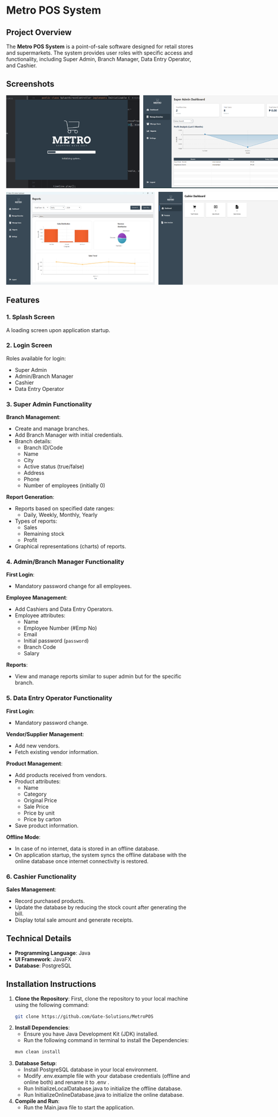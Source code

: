 # Metro POS System

## Project Overview

The **Metro POS System** is a point-of-sale software designed for retail stores and supermarkets. The system provides user roles with specific access and functionality, including Super Admin, Branch Manager, Data Entry Operator, and Cashier.

## Screenshots

<div style="display: flex; justify-content: space-evenly; gap: 10px; margin-bottom: 10px; align-items: center;">
  <img src="./src/main/resources/org/gate/metropos/assets/splash.png" alt="Vendor Management" height = "250" width="400">
  <img src="./src/main/resources/org/gate/metropos/assets/g1.png" alt="Reports" height = "250" width="400">
</div>

<div style="display: flex; justify-content: space-evenly; gap: 10px; align-items: center;">
  <img src="./src/main/resources/org/gate/metropos/assets/g2.png" alt="Login Screen" height = "250" width="400">
  <img src="./src/main/resources/org/gate/metropos/assets/g3.png" alt="Dashboard" height = "250" width="400">
</div>

## Features

### 1. Splash Screen

A loading screen upon application startup.

### 2. Login Screen

Roles available for login:

- Super Admin
- Admin/Branch Manager
- Cashier
- Data Entry Operator

### 3. Super Admin Functionality

**Branch Management**:

- Create and manage branches.
- Add Branch Manager with initial credentials.
- Branch details:
  - Branch ID/Code
  - Name
  - City
  - Active status (true/false)
  - Address
  - Phone
  - Number of employees (initially 0)

**Report Generation**:

- Reports based on specified date ranges:
  - Daily, Weekly, Monthly, Yearly
- Types of reports:
  - Sales
  - Remaining stock
  - Profit
- Graphical representations (charts) of reports.

### 4. Admin/Branch Manager Functionality

**First Login**:

- Mandatory password change for all employees.

**Employee Management**:

- Add Cashiers and Data Entry Operators.
- Employee attributes:
  - Name
  - Employee Number (#Emp No)
  - Email
  - Initial password (`password`)
  - Branch Code
  - Salary

**Reports**:

- View and manage reports similar to super admin but for the specific branch.

### 5. Data Entry Operator Functionality

**First Login**:

- Mandatory password change.

**Vendor/Supplier Management**:

- Add new vendors.
- Fetch existing vendor information.

**Product Management**:

- Add products received from vendors.
- Product attributes:
  - Name
  - Category
  - Original Price
  - Sale Price
  - Price by unit
  - Price by carton
- Save product information.

**Offline Mode**:

- In case of no internet, data is stored in an offline database.
- On application startup, the system syncs the offline database with the online database once internet connectivity is restored.

### 6. Cashier Functionality

**Sales Management**:

- Record purchased products.
- Update the database by reducing the stock count after generating the bill.
- Display total sale amount and generate receipts.

## Technical Details

- **Programming Language**: Java
- **UI Framework**: JavaFX
- **Database**: PostgreSQL

## Installation Instructions

1. **Clone the Repository**:
   First, clone the repository to your local machine using the following command:
   ```bash
   git clone https://github.com/Gate-Solutions/MetroPOS
   ```
2. **Install Dependencies**:
   - Ensure you have Java Development Kit (JDK) installed.
   - Run the following command in terminal to install the Dependencies:
   ```bash
   mvn clean install
   ```
3. **Database Setup**:
   - Install PostgreSQL database in your local environment.
   - Modify .env.example file with your database credentials (offline and online both) and rename it to .env .
   - Run InitializeLocalDatabase.java to initialize the offline database.
   - Run InitializeOnlineDatabase.java to initialize the online database.
4. **Compile and Run**:
   - Run the Main.java file to start the application.
